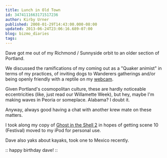 ```yaml
---
title: Lunch in Old Town
id: 3474111663171517236
author: Kirby Urner
published: 2008-01-29T14:43:00.000-08:00
updated: 2013-06-24T23:06:16.689-07:00
blog: bizmo_diaries
tags: 
---
```


Dave got me out of my Richmond / Sunnyside orbit to an older section of Portland.

We discussed the ramifications of my coming out as a "Quaker animist" in terms of my practices, of inviting dogs to Wanderers gatherings and/or being openly friendly with a reptile on my [webcam](http://mybizmo.blogspot.com/2008/01/wanderers-2008116.html).

Given Portland's cosmopolitan culture, these are hardly noticeable eccentricities (like, just read our Willamette Week), but hey, maybe I'm making waves in Peoria or someplace.  Alabama?  I doubt it.

Anyway, always good having a chat with another krew mate on these matters.

I took along my copy of [Ghost in the Shell 2](http://mybizmo.blogspot.com/2009/09/wanderers-2009930.html) in hopes of getting scene 10 (Festival) moved to my iPod for personal use.

Dave also yaks about kayaks, took one to Mexico recently.

[](https://blogger.googleusercontent.com/img/b/R29vZ2xl/AVvXsEgcwEEmXajAXD5bTWuZC2Yyu9hk2-0kNbDUG4BKvu9Z3dZfEvAVXI-YcmxWb1T5Y9VAeBiF5v_PbQv-kVg1AZ1pit2XxEd5yH73oJKvnBFHWFjzIuw1N0h2kLADG4iXkGqBapkf/s1600-h/dave_fabik.jpg):: happy birthday dave! ::